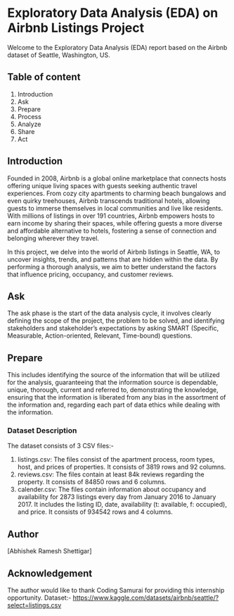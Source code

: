 # Exploratory Data Analysis (EDA) on Airbnb Listings Project
Welcome to the Exploratory Data Analysis (EDA) report based on the Airbnb dataset of Seattle, Washington, US.

## Table of content
1. Introduction
2. Ask
3. Prepare
4. Process
5. Analyze
6. Share
7. Act
   
## Introduction
Founded in 2008, Airbnb is a global online marketplace that connects hosts offering unique living spaces with guests seeking authentic travel experiences. From cozy city apartments to charming beach bungalows and even quirky treehouses, Airbnb transcends traditional hotels, allowing guests to immerse themselves in local communities and live like residents. With millions of listings in over 191 countries, Airbnb empowers hosts to earn income by sharing their spaces, while offering guests a more diverse and affordable alternative to hotels, fostering a sense of connection and belonging wherever they travel.

 In this project, we delve into the world of Airbnb listings in Seattle, WA, to uncover insights, trends, and patterns that are hidden within the data. By performing a thorough analysis, we aim to better understand the factors that influence pricing, occupancy, and customer reviews.

## Ask
The ask phase is the start of the data analysis cycle, it involves clearly defining the scope of the project, the problem to be solved, and identifying stakeholders and stakeholder’s expectations by asking SMART (Specific, Measurable, Action-oriented, Relevant, Time-bound) questions.

## Prepare
This includes identifying the source of the information that will be utilized for the analysis, guaranteeing that the information source is dependable, unique, thorough, current and referred to, demonstrating the knowledge, ensuring that the information is liberated from any bias in the assortment of the information and, regarding each part of data ethics while dealing with the information.
### Dataset Description
The dataset consists of 3 CSV files:-
1. listings.csv: The files consist of the apartment process, room types, host, and prices of properties. It consists of 3819 rows and 92 columns.
2. reviews.csv: The files contain at least 84k reviews regarding the property. It consists of 84850 rows and 6 columns.
3. calender.csv: The files contain information about occupancy and availability for 2873 listings every day from January 2016 to January 2017. It includes the listing ID, date, availability (t: available, f: occupied), and price. It consists of 934542 rows and 4 columns.

## Author
[Abhishek Ramesh Shettigar]

## Acknowledgement
The author would like to thank Coding Samurai for providing this internship opportunity.
Dataset:- https://www.kaggle.com/datasets/airbnb/seattle/?select=listings.csv
